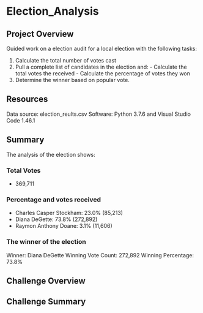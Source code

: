 # Election_Analysis
## Project Overview
Guided work on a election audit for a local election with the following tasks:
  1. Calculate the total number of votes cast
  2. Pull a complete list of candidates in the election and:
    - Calculate the total votes the received
    - Calculate the percentage of votes they won
  3. Determine the winner based on popular vote.

## Resources
  Data source: election_reults.csv
  Software: Python 3.7.6 and Visual Studio Code 1.46.1

## Summary

The analysis of the election shows:
### Total Votes 
  - 369,711
### Percentage and votes received
  - Charles Casper Stockham: 23.0% (85,213)
  - Diana DeGette: 73.8% (272,892)
  - Raymon Anthony Doane: 3.1% (11,606)
### The winner of the election 
  Winner: Diana DeGette
  Winning Vote Count: 272,892
  Winning Percentage: 73.8%

## Challenge Overview
## Challenge Summary

